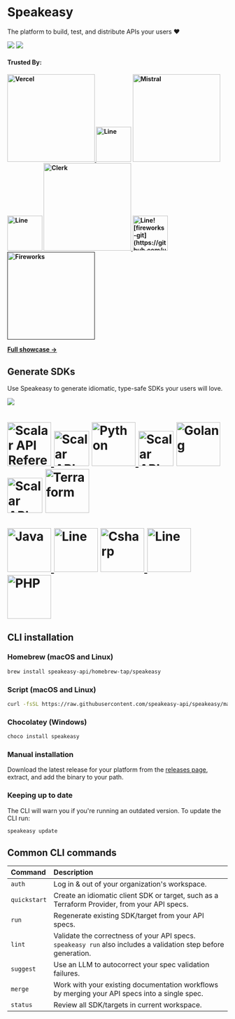 <div align="left">
  <h1>Speakeasy</h1>
  <p>The platform to build, test, and distribute APIs your users ❤️</p>
   <a href="https://speakeasy.com/docs"><img src="https://custom-icon-badges.demolab.com/badge/-Docs-212015?style=for-the-badge&logoColor=FBE331&logo=speakeasy&labelColor=545454" /></a>
   <a href="https://join.slack.com/t/speakeasy-dev/shared_invite/zt-1cwb3flxz-lS5SyZxAsF_3NOq5xc8Cjw"><img src="https://img.shields.io/static/v1?label=Slack&message=Join&color=7289da&style=for-the-badge" /></a>
  <h4><b>Trusted By:</b></h4>
  <h4>
  	<p>
  		<a href="https://github.com/vercel/vercel/tree/main/packages/sdk" target="_blank" margin-right="20px">
  			<picture>
  				<source media="(prefers-color-scheme: light)" srcset="https://github.com/user-attachments/assets/a6feb0ff-6cb4-406f-9797-246dcbd7ae01">
  				<source media="(prefers-color-scheme: dark)" srcset="https://github.com/user-attachments/assets/e5096709-2a50-4010-a719-d5f4c84a7279">
  				<img width="200px" src="https://github.com/user-attachments/assets/a6feb0ff-6cb4-406f-9797-246dcbd7ae01#gh-light-mode-only" alt="Vercel">
  			</picture>
  	 	</a>
      <picture>
        <source media="(prefers-color-scheme: light)" srcset="https://github.com/user-attachments/assets/a7e32045-a53a-433a-908f-1f5338b17758">
        <source media="(prefers-color-scheme: dark)" srcset="https://github.com/user-attachments/assets/c160c3e7-22f8-4523-9e25-0df1802fd6fe">
        <img height="80" src="https://github.com/user-attachments/assets/a7e32045-a53a-433a-908f-1f5338b17758#gh-light-mode-only" alt="Line">
      </picture>
      <a href="https://github.com/mistralai/client-python" target="_blank">
  			<picture>
  				<source media="(prefers-color-scheme: light)" srcset="https://github.com/user-attachments/assets/2f7d466c-864e-4a42-aa7e-e9c251dec211">
  				<source media="(prefers-color-scheme: dark)" srcset="https://github.com/user-attachments/assets/29bd2611-92f4-44fe-91d5-78e6781ca6c2">
  				<img width="200px" src="https://github.com/user-attachments/assets/2f7d466c-864e-4a42-aa7e-e9c251dec211#gh-light-mode-only" alt="Mistral">
  			</picture>
  		</a>
      <picture>
        <source media="(prefers-color-scheme: light)" srcset="https://github.com/user-attachments/assets/a7e32045-a53a-433a-908f-1f5338b17758">
        <source media="(prefers-color-scheme: dark)" srcset="https://github.com/user-attachments/assets/c160c3e7-22f8-4523-9e25-0df1802fd6fe">
        <img height="80" src="https://github.com/user-attachments/assets/a7e32045-a53a-433a-908f-1f5338b17758#gh-light-mode-only" alt="Line">
      </picture>
      <a href="https://github.com/clerk/clerk-sdk-python" target="_blank">
  			<picture>
  				<source media="(prefers-color-scheme: light)" srcset="https://github.com/user-attachments/assets/b0351caf-bc9a-4f25-8eac-4e8f8bf0e078">
  				<source media="(prefers-color-scheme: dark)" srcset="https://github.com/user-attachments/assets/2b0631bf-f2d0-436b-b008-fcabbb134d50">
  				<img width="200px" src="https://github.com/user-attachments/assets/b0351caf-bc9a-4f25-8eac-4e8f8bf0e078#gh-light-mode-only" alt="Clerk">
  			</picture>
  		</a>
      <picture>
        <source media="(prefers-color-scheme: light)" srcset="https://github.com/user-attachments/assets/a7e32045-a53a-433a-908f-1f5338b17758">
        <source media="(prefers-color-scheme: dark)" srcset="https://github.com/user-attachments/assets/c160c3e7-22f8-4523-9e25-0df1802fd6fe">
        <img height="80" src="https://github.com/user-attachments/assets/a7e32045-a53a-433a-908f-1f5338b17758#gh-light-mode-only" alt="Line![fireworks-git](https://github.com/user-attachments/assets/26e80c87-c53c-4531-a607-cc78646bfdd7)
">
      </picture>
      <a href="" target="_blank">
  			<picture>
  				<source media="(prefers-color-scheme: light)" srcset="https://github.com/user-attachments/assets/eb4327bc-91fc-4195-b68f-399712d4a24d">
  				<source media="(prefers-color-scheme: dark)" srcset="https://github.com/user-attachments/assets/abb4c770-ab92-4595-81b0-a4736fb14b72">
  				<img width="200px" src="https://github.com/user-attachments/assets/eb4327bc-91fc-4195-b68f-399712d4a24d#gh-light-mode-only" alt="Fireworks">
  			</picture>
  		</a>
  	</p>
    <a href="https://speakeasy.com/customers"><p>
      Full showcase →
    </p></a>
  </h4>
</div>

## Generate SDKs

<p>Use Speakeasy to generate idiomatic, type-safe SDKs your users will love.</p>
<a href="https://app.speakeasy.com/"><img src="https://custom-icon-badges.demolab.com/badge/-Start%20Generating%20-212015?style=for-the-badge&logoColor=FBE331&logo=speakeasy&labelColor=545454" /></a>

<div align="left">
  <h1>
  	<p>
  		<a href="https://www.speakeasy.com/docs/sdk-design/typescript/methodology-ts" target="_blank" margin-right="20px">
  			<picture>
  				<source media="(prefers-color-scheme: light)" srcset="https://github.com/user-attachments/assets/6c36bce3-34cf-4b68-b6e9-bd1522dfc8bf">
  				<source media="(prefers-color-scheme: dark)" srcset="https://github.com/user-attachments/assets/6c36bce3-34cf-4b68-b6e9-bd1522dfc8bf">
  				<img width="100px" src="https://github.com/user-attachments/assets/6c36bce3-34cf-4b68-b6e9-bd1522dfc8bf#gh-light-mode-only" alt="Scalar API Reference">
  			</picture>
  	 	</a>
      <picture>
        <source media="(prefers-color-scheme: light)" srcset="https://github.com/user-attachments/assets/a7e32045-a53a-433a-908f-1f5338b17758">
        <source media="(prefers-color-scheme: dark)" srcset="https://github.com/user-attachments/assets/c160c3e7-22f8-4523-9e25-0df1802fd6fe">
        <img height="80" src="https://github.com/user-attachments/assets/a7e32045-a53a-433a-908f-1f5338b17758#gh-light-mode-only" alt="Scalar API Reference">
      </picture>
      <a href="https://www.speakeasy.com/docs/sdk-design/python/methodology-python" target="_blank">
  			<picture>
  				<source media="(prefers-color-scheme: light)" srcset="https://github.com/user-attachments/assets/34a57c5b-e81d-4238-a1a4-2f1289630599">
  				<source media="(prefers-color-scheme: dark)" srcset="https://github.com/user-attachments/assets/34a57c5b-e81d-4238-a1a4-2f1289630599">
  				<img width="100px" src="https://github.com/user-attachments/assets/34a57c5b-e81d-4238-a1a4-2f1289630599#gh-light-mode-only" alt="Python">
  			</picture>
  		</a>
      <picture>
        <source media="(prefers-color-scheme: light)" srcset="https://github.com/user-attachments/assets/a7e32045-a53a-433a-908f-1f5338b17758">
        <source media="(prefers-color-scheme: dark)" srcset="https://github.com/user-attachments/assets/c160c3e7-22f8-4523-9e25-0df1802fd6fe">
        <img height="80" src="https://github.com/user-attachments/assets/a7e32045-a53a-433a-908f-1f5338b17758#gh-light-mode-only" alt="Scalar API Reference">
      </picture>
      <a href="https://www.speakeasy.com/docs/sdk-design/golang/methodology-go" target="_blank">
  			<picture>
  				<source media="(prefers-color-scheme: light)" srcset="https://github.com/user-attachments/assets/7be9379e-d3ae-44f7-afd0-a9fee526d402">
  				<source media="(prefers-color-scheme: dark)" srcset="https://github.com/user-attachments/assets/7be9379e-d3ae-44f7-afd0-a9fee526d402">
  				<img width="100px" src="https://github.com/user-attachments/assets/7be9379e-d3ae-44f7-afd0-a9fee526d402#gh-light-mode-only" alt="Golang">
  			</picture>
  		</a>
      <picture>
        <source media="(prefers-color-scheme: light)" srcset="https://github.com/user-attachments/assets/a7e32045-a53a-433a-908f-1f5338b17758">
        <source media="(prefers-color-scheme: dark)" srcset="https://github.com/user-attachments/assets/c160c3e7-22f8-4523-9e25-0df1802fd6fe">
        <img height="80" src="https://github.com/user-attachments/assets/a7e32045-a53a-433a-908f-1f5338b17758#gh-light-mode-only" alt="Scalar API Reference">
      </picture>
      <a href="https://www.speakeasy.com/docs/create-terraform" target="_blank">
  			<picture>
  				<source media="(prefers-color-scheme: light)" srcset="https://github.com/user-attachments/assets/7899cbd5-13c0-445e-b4ca-429fd2259477">
  				<source media="(prefers-color-scheme: dark)" srcset="https://github.com/user-attachments/assets/7899cbd5-13c0-445e-b4ca-429fd2259477">
  				<img width="100px" src="https://github.com/user-attachments/assets/7899cbd5-13c0-445e-b4ca-429fd2259477#gh-light-mode-only" alt="Terraform">
  			</picture>
  		</a>
  	</p>
    <p>
  		<a href="https://www.speakeasy.com/docs/sdk-design/java/methodology-java" target="_blank" margin-right="20px">
  			<picture>
  				<source media="(prefers-color-scheme: light)" srcset="https://github.com/user-attachments/assets/9cc5a8d8-ce16-487d-9033-db4b364323cb">
  				<source media="(prefers-color-scheme: dark)" srcset="https://github.com/user-attachments/assets/9cc5a8d8-ce16-487d-9033-db4b364323cb">
  				<img width="100px" src="https://github.com/user-attachments/assets/9cc5a8d8-ce16-487d-9033-db4b364323cb#gh-light-mode-only" alt="Java">
  			</picture>
  	 	</a>
      <picture>
        <source media="(prefers-color-scheme: light)" srcset="https://github.com/user-attachments/assets/a7e32045-a53a-433a-908f-1f5338b17758">
        <source media="(prefers-color-scheme: dark)" srcset="https://github.com/user-attachments/assets/c160c3e7-22f8-4523-9e25-0df1802fd6fe">
        <img height="100px" src="https://github.com/user-attachments/assets/a7e32045-a53a-433a-908f-1f5338b17758#gh-light-mode-only" alt="Line">
      </picture>
      <a href="https://www.speakeasy.com/docs/sdk-design/csharp/methodology-csharp" target="_blank">
  			<picture>
  				<source media="(prefers-color-scheme: light)" srcset="https://github.com/user-attachments/assets/1f5c4a9c-f841-4c56-8d3c-bcb43ac4eef7">
  				<source media="(prefers-color-scheme: dark)" srcset="https://github.com/user-attachments/assets/1f5c4a9c-f841-4c56-8d3c-bcb43ac4eef7">
  				<img width="100px" src="https://github.com/user-attachments/assets/1f5c4a9c-f841-4c56-8d3c-bcb43ac4eef7#gh-light-mode-only" alt="Csharp">
  			</picture>
  		</a>
      <picture>
        <source media="(prefers-color-scheme: light)" srcset="https://github.com/user-attachments/assets/a7e32045-a53a-433a-908f-1f5338b17758">
        <source media="(prefers-color-scheme: dark)" srcset="https://github.com/user-attachments/assets/c160c3e7-22f8-4523-9e25-0df1802fd6fe">
        <img height="100px" src="https://github.com/user-attachments/assets/a7e32045-a53a-433a-908f-1f5338b17758#gh-light-mode-only" alt="Line">
      </picture>
      <a href="https://www.speakeasy.com/docs/sdk-design/php/methodology-php" target="_blank">
  			<picture>
  				<source media="(prefers-color-scheme: light)" srcset="https://github.com/user-attachments/assets/15f6a6c7-eb71-466c-bbaa-d7a974a25b5c">
  				<source media="(prefers-color-scheme: dark)" srcset="https://github.com/user-attachments/assets/15f6a6c7-eb71-466c-bbaa-d7a974a25b5c">
  				<img width="100px" src="https://github.com/user-attachments/assets/15f6a6c7-eb71-466c-bbaa-d7a974a25b5c#gh-light-mode-only" alt="PHP">
  			</picture>
  		</a>
  	</p>
  </h1>
</div>

## CLI installation

### Homebrew (macOS and Linux)

```bash
brew install speakeasy-api/homebrew-tap/speakeasy
```

### Script (macOS and Linux)

```bash
curl -fsSL https://raw.githubusercontent.com/speakeasy-api/speakeasy/main/install.sh | sh
```

### Chocolatey (Windows)

```cmd
choco install speakeasy
```

### Manual installation

Download the latest release for your platform from the [releases page](https://github.com/speakeasy-api/speakeasy/releases), extract, and add the binary to your path.

### Keeping up to date

The CLI will warn you if you're running an outdated version. To update the CLI run:

```bash
speakeasy update
```

## Common CLI commands

|  Command    |    Description   |
|:------------|:--------------------------------------------------|
| `auth`      | Log in & out of your organization's workspace.                                                                                                  |
| `quickstart`| Create an idiomatic client SDK or target, such as a Terraform Provider, from your API specs.                                                         |
| `run`       | Regenerate existing SDK/target from your API specs.                                                                                                  |
| `lint`      | Validate the correctness of your API specs. `speakeasy run` also includes a validation step before generation. |
| `suggest`   | Use an LLM to autocorrect your spec validation failures.                                                                                             |
| `merge`     | Work with your existing documentation workflows by merging your API specs into a single spec.                                                        |
| `status`    | Review all SDK/targets in current workspace. |